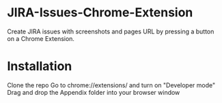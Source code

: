 # JIRA-Issues-Chrome-Extension
Create JIRA issues with screenshots and pages URL by pressing a button on a Chrome Extension.

# Installation
Clone the repo
Go to chrome://extensions/ and turn on "Developer mode"
Drag and drop the Appendix folder into your browser window
